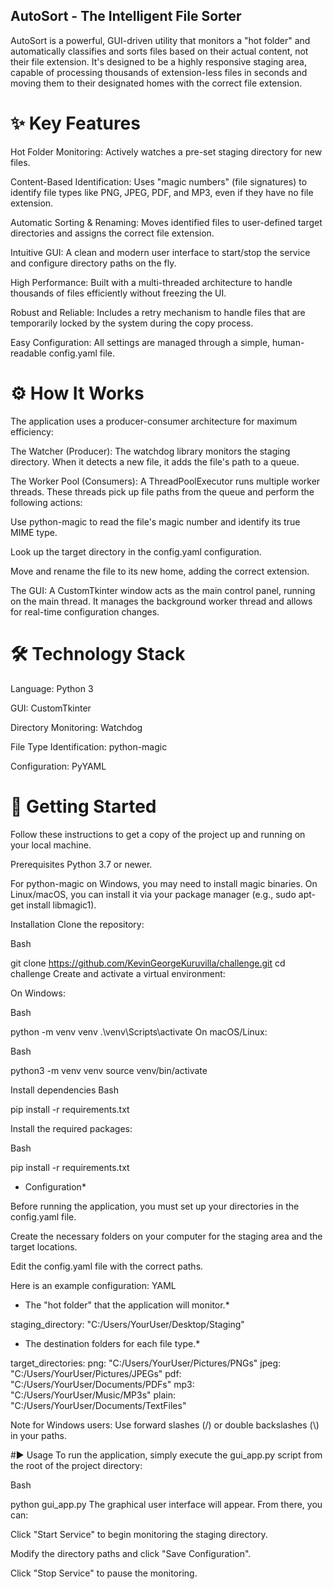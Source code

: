 ## AutoSort - The Intelligent File Sorter

AutoSort is a powerful, GUI-driven utility that monitors a "hot folder" and automatically classifies and sorts files based on their actual content, not their file extension. It's designed to be a highly responsive staging area, capable of processing thousands of extension-less files in seconds and moving them to their designated homes with the correct file extension.

# ✨ Key Features

Hot Folder Monitoring: Actively watches a pre-set staging directory for new files.

Content-Based Identification: Uses "magic numbers" (file signatures) to identify file types like PNG, JPEG, PDF, and MP3, even if they have no file extension.

Automatic Sorting & Renaming: Moves identified files to user-defined target directories and assigns the correct file extension.

Intuitive GUI: A clean and modern user interface to start/stop the service and configure directory paths on the fly.

High Performance: Built with a multi-threaded architecture to handle thousands of files efficiently without freezing the UI.

Robust and Reliable: Includes a retry mechanism to handle files that are temporarily locked by the system during the copy process.

Easy Configuration: All settings are managed through a simple, human-readable config.yaml file.

# ⚙️ How It Works

The application uses a producer-consumer architecture for maximum efficiency:

The Watcher (Producer): The watchdog library monitors the staging directory. When it detects a new file, it adds the file's path to a queue.

The Worker Pool (Consumers): A ThreadPoolExecutor runs multiple worker threads. These threads pick up file paths from the queue and perform the following actions:

Use python-magic to read the file's magic number and identify its true MIME type.

Look up the target directory in the config.yaml configuration.

Move and rename the file to its new home, adding the correct extension.

The GUI: A CustomTkinter window acts as the main control panel, running on the main thread. It manages the background worker thread and allows for real-time configuration changes.

# 🛠️ Technology Stack

Language: Python 3

GUI: CustomTkinter

Directory Monitoring: Watchdog

File Type Identification: python-magic

Configuration: PyYAML

# 🚀 Getting Started

Follow these instructions to get a copy of the project up and running on your local machine.

Prerequisites
Python 3.7 or newer.

For python-magic on Windows, you may need to install magic binaries. On Linux/macOS, you can install it via your package manager (e.g., sudo apt-get install libmagic1).

Installation
Clone the repository:

Bash

git clone https://github.com/KevinGeorgeKuruvilla/challenge.git
cd challenge
Create and activate a virtual environment:

On Windows:

Bash

python -m venv venv
.\venv\Scripts\activate
On macOS/Linux:

Bash

python3 -m venv venv
source venv/bin/activate

Install dependencies
Bash

pip install -r requirements.txt

Install the required packages:

Bash

pip install -r requirements.txt

- Configuration\*

Before running the application, you must set up your directories in the config.yaml file.

Create the necessary folders on your computer for the staging area and the target locations.

Edit the config.yaml file with the correct paths.

Here is an example configuration:
YAML

- The "hot folder" that the application will monitor.\*

staging_directory: "C:/Users/YourUser/Desktop/Staging"

- The destination folders for each file type.\*

target_directories:
png: "C:/Users/YourUser/Pictures/PNGs"
jpeg: "C:/Users/YourUser/Pictures/JPEGs"
pdf: "C:/Users/YourUser/Documents/PDFs"
mp3: "C:/Users/YourUser/Music/MP3s"
plain: "C:/Users/YourUser/Documents/TextFiles"

Note for Windows users: Use forward slashes (/) or double backslashes (\\) in your paths.

#▶️ Usage
To run the application, simply execute the gui_app.py script from the root of the project directory:

Bash

python gui_app.py
The graphical user interface will appear. From there, you can:

Click "Start Service" to begin monitoring the staging directory.

Modify the directory paths and click "Save Configuration".

Click "Stop Service" to pause the monitoring.
